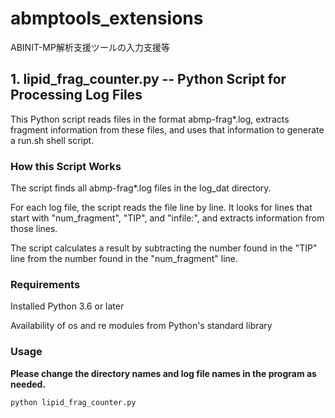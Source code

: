 # abmptools_extensions
ABINIT-MP解析支援ツールの入力支援等

## 1. lipid_frag_counter.py -- Python Script for Processing Log Files
This Python script reads files in the format abmp-frag*.log, extracts fragment information from these files, and uses that information to generate a run.sh shell script.

### How this Script Works
The script finds all abmp-frag*.log files in the log_dat directory.

For each log file, the script reads the file line by line. It looks for lines that start with "num_fragment", "TIP", and "infile:", and extracts information from those lines.

The script calculates a result by subtracting the number found in the "TIP" line from the number found in the "num_fragment" line.

### Requirements
Installed Python 3.6 or later

Availability of os and re modules from Python's standard library


### Usage
**Please change the directory names and log file names in the program as needed.**
```
python lipid_frag_counter.py
```